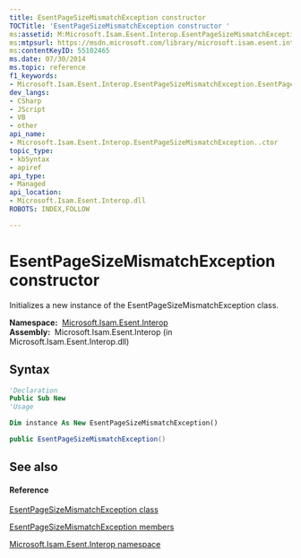 ```yaml
---
title: EsentPageSizeMismatchException constructor 
TOCTitle: 'EsentPageSizeMismatchException constructor '
ms:assetid: M:Microsoft.Isam.Esent.Interop.EsentPageSizeMismatchException.#ctor
ms:mtpsurl: https://msdn.microsoft.com/library/microsoft.isam.esent.interop.esentpagesizemismatchexception.esentpagesizemismatchexception(v=EXCHG.10)
ms:contentKeyID: 55102465
ms.date: 07/30/2014
ms.topic: reference
f1_keywords:
- Microsoft.Isam.Esent.Interop.EsentPageSizeMismatchException.EsentPageSizeMismatchException
dev_langs:
- CSharp
- JScript
- VB
- other
api_name: 
- Microsoft.Isam.Esent.Interop.EsentPageSizeMismatchException..ctor
topic_type: 
- kbSyntax
- apiref
api_type: 
- Managed
api_location: 
- Microsoft.Isam.Esent.Interop.dll
ROBOTS: INDEX,FOLLOW

---
```


# EsentPageSizeMismatchException constructor

Initializes a new instance of the EsentPageSizeMismatchException class.

**Namespace:**  [Microsoft.Isam.Esent.Interop](hh596136\(v=exchg.10\).md)  
**Assembly:**  Microsoft.Isam.Esent.Interop (in Microsoft.Isam.Esent.Interop.dll)

## Syntax

``` vb
'Declaration
Public Sub New
'Usage

Dim instance As New EsentPageSizeMismatchException()
```

``` csharp
public EsentPageSizeMismatchException()
```

## See also

#### Reference

[EsentPageSizeMismatchException class](dn319780\(v=exchg.10\).md)

[EsentPageSizeMismatchException members](dn319832\(v=exchg.10\).md)

[Microsoft.Isam.Esent.Interop namespace](hh596136\(v=exchg.10\).md)

